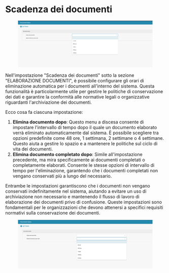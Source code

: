 # Scadenza dei documenti

<figure><img src="../../../.gitbook/assets/Bildschirmfoto 2024-05-08 um 10.29.17.png" alt=""><figcaption></figcaption></figure>

Nell'impostazione "Scadenza dei documenti" sotto la sezione "ELABORAZIONE DOCUMENTI", è possibile configurare gli orari di eliminazione automatica per i documenti all'interno del sistema. Questa funzionalità è particolarmente utile per gestire le politiche di conservazione dei dati e garantire la conformità alle normative legali o organizzative riguardanti l'archiviazione dei documenti.

Ecco cosa fa ciascuna impostazione:

1. **Elimina documento dopo**: Questo menu a discesa consente di impostare l'intervallo di tempo dopo il quale un documento elaborato verrà eliminato automaticamente dal sistema. È possibile scegliere tra opzioni predefinite come 48 ore, 1 settimana, 2 settimane o 4 settimane. Questo aiuta a gestire lo spazio e a mantenere le politiche sul ciclo di vita dei documenti.
2. **Elimina documento completato dopo**: Simile all'impostazione precedente, ma mira specificamente ai documenti completati o completamente elaborati. Consente le stesse opzioni di intervallo di tempo per l'eliminazione, garantendo che i documenti completati non vengano conservati più a lungo del necessario.

Entrambe le impostazioni garantiscono che i documenti non vengano conservati indefinitamente nel sistema, aiutando a evitare un uso di archiviazione non necessario e mantenendo il flusso di lavoro di elaborazione dei documenti privo di confusione. Queste impostazioni sono fondamentali per le organizzazioni che devono attenersi a specifici requisiti normativi sulla conservazione dei documenti.

<figure><img src="../../../.gitbook/assets/Bildschirmfoto 2024-05-08 um 10.29.27.png" alt=""><figcaption></figcaption></figure>
